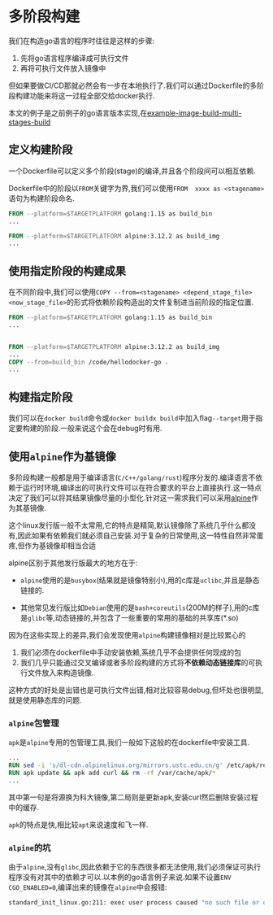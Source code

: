 # 多阶段构建

我们在构造go语言的程序时往往是这样的步骤:

1. 先将go语言程序编译成可执行文件
2. 再将可执行文件放入镜像中

但如果要做CI/CD那就必然会有一步在本地执行了.我们可以通过Dockerfile的多阶段构建功能来将这一过程全部交给docker执行.

本文的例子是之前例子的go语言版本实现,在[example-image-build-multi-stages-build](https://github.com/hsz1273327/TutorialForDocker/tree/example-image-build-multi-stages-build)

## 定义构建阶段

一个Dockerfile可以定义多个阶段(stage)的编译,并且各个阶段间可以相互依赖.

Dockerfile中的阶段以`FROM`关键字为界,我们可以使用`FROM  xxxx as <stagename>`语句为构建阶段命名.

```dockerfile
FROM --platform=$TARGETPLATFORM golang:1.15 as build_bin
...

FROM --platform=$TARGETPLATFORM alpine:3.12.2 as build_img
...

```

## 使用指定阶段的构建成果

在不同阶段中,我们可以使用`COPY --from=<stagename> <depend_stage_file> <now_stage_file>`的形式将依赖阶段构造出的文件复制进当前阶段的指定位置.

```dockerfile
FROM --platform=$TARGETPLATFORM golang:1.15 as build_bin
...


FROM --platform=$TARGETPLATFORM alpine:3.12.2 as build_img
...
COPY --from=build_bin /code/hellodocker-go .
...

```

## 构建指定阶段

我们可以在`docker build`命令或`docker buildx build`中加入flag`--target`用于指定要构建的阶段.一般来说这个会在debug时有用.

## 使用`alpine`作为基镜像

多阶段构建一般都是用于编译语言(`C/C++/golang/rust`)程序分发的.编译语言不依赖于运行时环境,编译出的可执行文件可以在符合要求的平台上直接执行.这一特点决定了我们可以将其结果镜像尽量的小型化.针对这一需求我们可以采用[alpine](https://registry.hub.docker.com/_/alpine)作为其基镜像.

这个linux发行版一般不太常用,它的特点是精简,默认镜像除了系统几乎什么都没有,因此如果有依赖我们就必须自己安装.对于复杂的日常使用,这一特性自然非常蛋疼,但作为基镜像却相当合适

alpine区别于其他发行版最大的地方在于:

+ `alpine`使用的是`busybox`(结果就是镜像特别小),用的c库是`uclibc`,并且是静态链接的.

+ 其他常见发行版比如`Debian`使用的是`bash+coreutils`(200M的样子),用的c库是`glibc`等,动态链接的,并包含了一些重要的常用的基础的共享库(*.so)

因为在这些实现上的差异,我们会发现使用`alpine`构建镜像相对是比较累心的

1. 我们必须在dockerfile中手动安装依赖,系统几乎不会提供任何现成的包
2. 我们几乎只能通过交叉编译或者多阶段构建的方式将**不依赖动态链接库**的可执行文件放入来构造镜像.

这种方式的好处是出错也是可执行文件出错,相对比较容易debug,但坏处也很明显,就是使用静态库的问题.

### `alpine`包管理

`apk`是`alpine`专用的包管理工具,我们一般如下这般的在dockerfile中安装工具.

```dockerfile
...
RUN sed -i 's/dl-cdn.alpinelinux.org/mirrors.ustc.edu.cn/g' /etc/apk/repositories
RUN apk update && apk add curl && rm -rf /var/cache/apk/*
...
```

其中第一句是将源换为科大镜像,第二局则是更新apk,安装curl然后删除安装过程中的缓存.

`apk`的特点是快,相比较`apt`来说速度和飞一样.

### `alpine`的坑

由于`alpine`,没有`glibc`,因此依赖于它的东西很多都无法使用,我们必须保证可执行程序没有对其中的依赖才可以.以本例的go语言例子来说.如果不设置`ENV CGO_ENABLED=0`,编译出来的镜像在`alpine`中会报错:

```bash
standard_init_linux.go:211: exec user process caused "no such file or directory"
```
